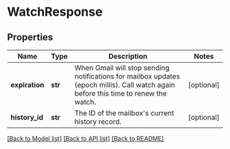 # WatchResponse

## Properties
Name | Type | Description | Notes
------------ | ------------- | ------------- | -------------
**expiration** | **str** | When Gmail will stop sending notifications for mailbox updates (epoch millis). Call watch again before this time to renew the watch. | [optional] 
**history_id** | **str** | The ID of the mailbox&#39;s current history record. | [optional] 

[[Back to Model list]](../README.md#documentation-for-models) [[Back to API list]](../README.md#documentation-for-api-endpoints) [[Back to README]](../README.md)



